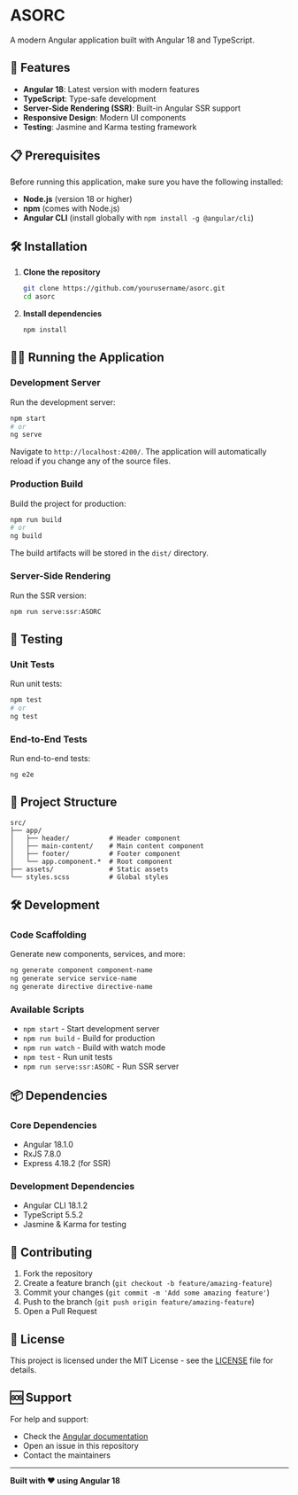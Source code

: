 # ASORC

A modern Angular application built with Angular 18 and TypeScript.

## 🚀 Features

- **Angular 18**: Latest version with modern features
- **TypeScript**: Type-safe development
- **Server-Side Rendering (SSR)**: Built-in Angular SSR support
- **Responsive Design**: Modern UI components
- **Testing**: Jasmine and Karma testing framework

## 📋 Prerequisites

Before running this application, make sure you have the following installed:

- **Node.js** (version 18 or higher)
- **npm** (comes with Node.js)
- **Angular CLI** (install globally with `npm install -g @angular/cli`)

## 🛠️ Installation

1. **Clone the repository**
   ```bash
   git clone https://github.com/yourusername/asorc.git
   cd asorc
   ```

2. **Install dependencies**
   ```bash
   npm install
   ```

## 🏃‍♂️ Running the Application

### Development Server

Run the development server:
```bash
npm start
# or
ng serve
```

Navigate to `http://localhost:4200/`. The application will automatically reload if you change any of the source files.

### Production Build

Build the project for production:
```bash
npm run build
# or
ng build
```

The build artifacts will be stored in the `dist/` directory.

### Server-Side Rendering

Run the SSR version:
```bash
npm run serve:ssr:ASORC
```

## 🧪 Testing

### Unit Tests

Run unit tests:
```bash
npm test
# or
ng test
```

### End-to-End Tests

Run end-to-end tests:
```bash
ng e2e
```

## 📁 Project Structure

```
src/
├── app/
│   ├── header/          # Header component
│   ├── main-content/    # Main content component
│   ├── footer/          # Footer component
│   └── app.component.*  # Root component
├── assets/              # Static assets
└── styles.scss          # Global styles
```

## 🛠️ Development

### Code Scaffolding

Generate new components, services, and more:
```bash
ng generate component component-name
ng generate service service-name
ng generate directive directive-name
```

### Available Scripts

- `npm start` - Start development server
- `npm run build` - Build for production
- `npm run watch` - Build with watch mode
- `npm test` - Run unit tests
- `npm run serve:ssr:ASORC` - Run SSR server

## 📦 Dependencies

### Core Dependencies
- Angular 18.1.0
- RxJS 7.8.0
- Express 4.18.2 (for SSR)

### Development Dependencies
- Angular CLI 18.1.2
- TypeScript 5.5.2
- Jasmine & Karma for testing

## 🤝 Contributing

1. Fork the repository
2. Create a feature branch (`git checkout -b feature/amazing-feature`)
3. Commit your changes (`git commit -m 'Add some amazing feature'`)
4. Push to the branch (`git push origin feature/amazing-feature`)
5. Open a Pull Request

## 📄 License

This project is licensed under the MIT License - see the [LICENSE](LICENSE) file for details.

## 🆘 Support

For help and support:
- Check the [Angular documentation](https://angular.dev/)
- Open an issue in this repository
- Contact the maintainers

---

**Built with ❤️ using Angular 18**
